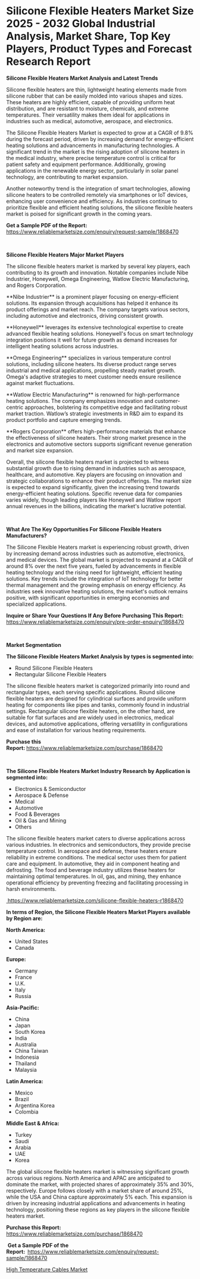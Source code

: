 <p><h1>Silicone Flexible Heaters Market Size 2025 - 2032 Global Industrial Analysis, Market Share, Top Key Players, Product Types and Forecast Research Report</h1></p><p><strong>Silicone Flexible Heaters Market Analysis and Latest Trends</strong></p>
<p><p>Silicone flexible heaters are thin, lightweight heating elements made from silicone rubber that can be easily molded into various shapes and sizes. These heaters are highly efficient, capable of providing uniform heat distribution, and are resistant to moisture, chemicals, and extreme temperatures. Their versatility makes them ideal for applications in industries such as medical, automotive, aerospace, and electronics.</p><p>The Silicone Flexible Heaters Market is expected to grow at a CAGR of 9.8% during the forecast period, driven by increasing demand for energy-efficient heating solutions and advancements in manufacturing technologies. A significant trend in the market is the rising adoption of silicone heaters in the medical industry, where precise temperature control is critical for patient safety and equipment performance. Additionally, growing applications in the renewable energy sector, particularly in solar panel technology, are contributing to market expansion.</p><p>Another noteworthy trend is the integration of smart technologies, allowing silicone heaters to be controlled remotely via smartphones or IoT devices, enhancing user convenience and efficiency. As industries continue to prioritize flexible and efficient heating solutions, the silicone flexible heaters market is poised for significant growth in the coming years.</p></p>
<p><strong>Get a Sample PDF of the Report:&nbsp;</strong> <a href="https://www.reliablemarketsize.com/enquiry/request-sample/1868470?utm_campaign=2242&utm_medium=2&utm_source=Github&utm_content=ia&utm_term=10022025&utm_id=silicone-flexible-heaters">https://www.reliablemarketsize.com/enquiry/request-sample/1868470</a></p>
<p>&nbsp;</p>
<p><strong>Silicone Flexible Heaters Major Market Players</strong></p>
<p><p>The silicone flexible heaters market is marked by several key players, each contributing to its growth and innovation. Notable companies include Nibe Industrier, Honeywell, Omega Engineering, Watlow Electric Manufacturing, and Rogers Corporation.</p><p>**Nibe Industrier** is a prominent player focusing on energy-efficient solutions. Its expansion through acquisitions has helped it enhance its product offerings and market reach. The company targets various sectors, including automotive and electronics, driving consistent growth.</p><p>**Honeywell** leverages its extensive technological expertise to create advanced flexible heating solutions. Honeywell's focus on smart technology integration positions it well for future growth as demand increases for intelligent heating solutions across industries.</p><p>**Omega Engineering** specializes in various temperature control solutions, including silicone heaters. Its diverse product range serves industrial and medical applications, propelling steady market growth. Omega's adaptive strategies to meet customer needs ensure resilience against market fluctuations.</p><p>**Watlow Electric Manufacturing** is renowned for high-performance heating solutions. The company emphasizes innovation and customer-centric approaches, bolstering its competitive edge and facilitating robust market traction. Watlow’s strategic investments in R&D aim to expand its product portfolio and capture emerging trends.</p><p>**Rogers Corporation** offers high-performance materials that enhance the effectiveness of silicone heaters. Their strong market presence in the electronics and automotive sectors supports significant revenue generation and market size expansion.</p><p>Overall, the silicone flexible heaters market is projected to witness substantial growth due to rising demand in industries such as aerospace, healthcare, and automotive. Key players are focusing on innovation and strategic collaborations to enhance their product offerings. The market size is expected to expand significantly, given the increasing trend towards energy-efficient heating solutions. Specific revenue data for companies varies widely, though leading players like Honeywell and Watlow report annual revenues in the billions, indicating the market's lucrative potential.</p></p>
<p>&nbsp;</p>
<p><strong>What Are The Key Opportunities For Silicone Flexible Heaters Manufacturers?</strong></p>
<p><p>The Silicone Flexible Heaters market is experiencing robust growth, driven by increasing demand across industries such as automotive, electronics, and medical devices. The global market is projected to expand at a CAGR of around 8% over the next five years, fueled by advancements in flexible heating technology and the rising need for lightweight, efficient heating solutions. Key trends include the integration of IoT technology for better thermal management and the growing emphasis on energy efficiency. As industries seek innovative heating solutions, the market's outlook remains positive, with significant opportunities in emerging economies and specialized applications.</p></p>
<p><strong>Inquire or Share Your Questions If Any Before Purchasing This Report:</strong> <a href="https://www.reliablemarketsize.com/enquiry/pre-order-enquiry/1868470?utm_campaign=2242&utm_medium=2&utm_source=Github&utm_content=ia&utm_term=10022025&utm_id=silicone-flexible-heaters">https://www.reliablemarketsize.com/enquiry/pre-order-enquiry/1868470</a></p>
<p>&nbsp;</p>
<p><strong>Market Segmentation</strong></p>
<p><strong>The Silicone Flexible Heaters Market Analysis by types is segmented into:</strong></p>
<p><ul><li>Round Silicone Flexible Heaters</li><li>Rectangular Silicone Flexible Heaters</li></ul></p>
<p><p>The silicone flexible heaters market is categorized primarily into round and rectangular types, each serving specific applications. Round silicone flexible heaters are designed for cylindrical surfaces and provide uniform heating for components like pipes and tanks, commonly found in industrial settings. Rectangular silicone flexible heaters, on the other hand, are suitable for flat surfaces and are widely used in electronics, medical devices, and automotive applications, offering versatility in configurations and ease of installation for various heating requirements.</p></p>
<p><strong>Purchase this Report:&nbsp;</strong><a href="https://www.reliablemarketsize.com/purchase/1868470?utm_campaign=2242&utm_medium=2&utm_source=Github&utm_content=ia&utm_term=10022025&utm_id=silicone-flexible-heaters">https://www.reliablemarketsize.com/purchase/1868470</a></p>
<p>&nbsp;</p>
<p><strong>The Silicone Flexible Heaters Market Industry Research by Application is segmented into:</strong></p>
<p><ul><li>Electronics & Semiconductor</li><li>Aerospace & Defense</li><li>Medical</li><li>Automotive</li><li>Food & Beverages</li><li>Oil & Gas and Mining</li><li>Others</li></ul></p>
<p><p>The silicone flexible heaters market caters to diverse applications across various industries. In electronics and semiconductors, they provide precise temperature control. In aerospace and defense, these heaters ensure reliability in extreme conditions. The medical sector uses them for patient care and equipment. In automotive, they aid in component heating and defrosting. The food and beverage industry utilizes these heaters for maintaining optimal temperatures. In oil, gas, and mining, they enhance operational efficiency by preventing freezing and facilitating processing in harsh environments.</p></p>
<p><a href="https://www.reliablemarketsize.com/silicone-flexible-heaters-r1868470?utm_campaign=2242&utm_medium=2&utm_source=Github&utm_content=ia&utm_term=10022025&utm_id=silicone-flexible-heaters">&nbsp;https://www.reliablemarketsize.com/silicone-flexible-heaters-r1868470</a></p>
<p><strong>In terms of Region, the Silicone Flexible Heaters Market Players available by Region are:</strong></p>
<p>
    <p> <strong> North America: </strong>
        <ul>
            <li>United States</li>
            <li>Canada</li>
        </ul>
        </p> 
    <p> <strong> Europe: </strong>
        <ul>
            <li>Germany</li>
            <li>France</li>
            <li>U.K.</li>
            <li>Italy</li>
            <li>Russia</li>
        </ul>
        </p> 
    <p> <strong> Asia-Pacific: </strong>
        <ul>
            <li>China</li>
            <li>Japan</li>
            <li>South Korea</li>
            <li>India</li>
            <li>Australia</li>
            <li>China Taiwan</li>
            <li>Indonesia</li>
            <li>Thailand</li>
            <li>Malaysia</li>
        </ul>
        </p> 
    <p> <strong> Latin America: </strong>
        <ul>
            <li>Mexico</li>
            <li>Brazil</li>
            <li>Argentina Korea</li>
            <li>Colombia</li>
        </ul>
        </p> 
    <p> <strong> Middle East & Africa: </strong>
        <ul>
            <li>Turkey</li>
            <li>Saudi</li>
            <li>Arabia</li>
            <li>UAE</li>
            <li>Korea</li>
        </ul>
    </p>
    </p>
<p><p>The global silicone flexible heaters market is witnessing significant growth across various regions. North America and APAC are anticipated to dominate the market, with projected shares of approximately 35% and 30%, respectively. Europe follows closely with a market share of around 25%, while the USA and China capture approximately 5% each. This expansion is driven by increasing industrial applications and advancements in heating technology, positioning these regions as key players in the silicone flexible heaters market.</p></p>
<p><strong>Purchase this Report: </strong><a href="https://www.reliablemarketsize.com/purchase/1868470?utm_campaign=2242&utm_medium=2&utm_source=Github&utm_content=ia&utm_term=10022025&utm_id=silicone-flexible-heaters">https://www.reliablemarketsize.com/purchase/1868470</a></p>
<p>&nbsp;<strong>Get a Sample PDF of the Report:&nbsp;&nbsp;</strong><a href="https://www.reliablemarketsize.com/enquiry/request-sample/1868470?utm_campaign=2242&utm_medium=2&utm_source=Github&utm_content=ia&utm_term=10022025&utm_id=silicone-flexible-heaters">https://www.reliablemarketsize.com/enquiry/request-sample/1868470</a></p>
<p><strong></strong></p>
<p><p><a href="https://github.com/suleimannichelle7/Market-Research-Report-List-1/blob/main/high-temperature-cables-market.md?utm_campaign=2242&utm_medium=2&utm_source=Github&utm_content=ia&utm_term=10022025&utm_id=silicone-flexible-heaters">High Temperature Cables Market</a></p></p>